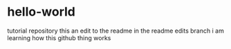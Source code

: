 # hello-world
tutorial repository
this an edit to the readme in the readme edits branch
i am learning how this github thing works
